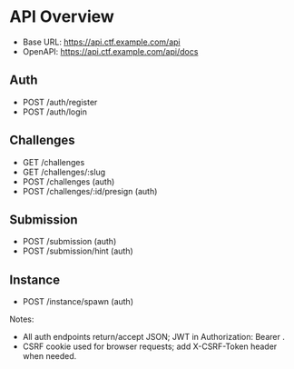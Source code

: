 # API Overview

- Base URL: https://api.ctf.example.com/api
- OpenAPI: https://api.ctf.example.com/api/docs

## Auth
- POST /auth/register
- POST /auth/login

## Challenges
- GET /challenges
- GET /challenges/:slug
- POST /challenges (auth)
- POST /challenges/:id/presign (auth)

## Submission
- POST /submission (auth)
- POST /submission/hint (auth)

## Instance
- POST /instance/spawn (auth)

Notes:
- All auth endpoints return/accept JSON; JWT in Authorization: Bearer <token>.
- CSRF cookie used for browser requests; add X-CSRF-Token header when needed.
